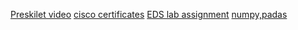 [Preskilet video](https://preskilet.com/202401040292@mitaoe.ac.in)
[cisco certificates](./ciscocertificate)
[EDS lab assignment](./EDSLAB.pdf)
[numpy,padas](./EDSLaborartoryAssignment.pdf)
